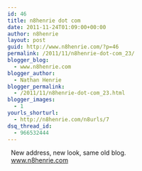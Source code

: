 ```yaml
---
id: 46
title: n8henrie dot com
date: 2011-11-24T01:09:00+00:00
author: n8henrie
layout: post
guid: http://www.n8henrie.com/?p=46
permalink: /2011/11/n8henrie-dot-com_23/
blogger_blog:
  - www.n8henrie.com
blogger_author:
  - Nathan Henrie
blogger_permalink:
  - /2011/11/n8henrie-dot-com_23.html
blogger_images:
  - 1
yourls_shorturl:
  - http://n8henrie.com/n8urls/7
dsq_thread_id:
  - 966532444
---
```

<div>
  <div style="margin: 8px;">
    <p>
      New address, new look, same old blog. <br /><a href="http://www.n8henrie.com">www.n8henrie.com</a>
    </p></p>
  </div></p>
</div>

<div>
</div>